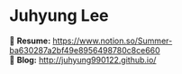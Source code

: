 # Juhyung Lee
🌱 **Resume:** https://www.notion.so/Summer-ba630287a2bf49e8956498780c8ce660
<br>
🌱 **Blog:** http://juhyung990122.github.io/
